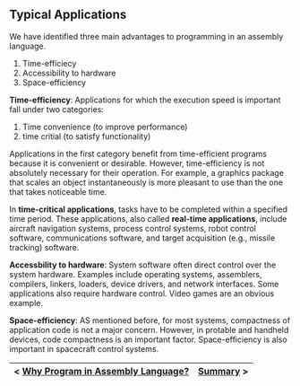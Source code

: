 ## Typical Applications

We have identified three main advantages to programming in an assembly language.

1. Time-efficiecy
2. Accessibility to hardware
3. Space-efficiency

**Time-efficiency**: Applications for which the execution speed is important fall under two categories:

1. Time convenience (to improve performance)
2. time critial (to satisfy functionality)

Applications in the first category benefit from time-efficient programs because it is convenient or desirable. However, time-efficiency is not absolutely necessary for their operation. For example, a graphics package that scales an object instantaneously is more pleasant to use than the one that takes noticeable time.

In **time-critical applications**, tasks have to be completed within a specified time period. These applications, also called **real-time applications**, include aircraft navigation systems, process control systems, robot control software, communications software, and target acquisition (e.g., missile tracking) software.

**Accessbility to hardware**: System software often direct control over the system hardware. Examples include operating systems, assemblers, compilers, linkers, loaders, device drivers, and network interfaces. Some applications also require hardware control. Video games are an obvious example. 

**Space-efficiency**: AS mentioned before, for most systems, compactness of application code is not a major concern. However, in protable and handheld devices, code compactness is an important factor. Space-efficiency is also important in spacecraft control systems. 

| < [Why Program in Assembly Language?](https://github.com/romuro-pauliv/Introduction-to-Assembly/blob/main/Part%20I%20-%20Overview/a5%20-%20Why%20Program%20in%20Assembly%20Language%3F.md) | [Summary]() > |
| -|-|